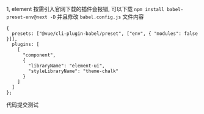 1, element 按需引入官网下载的插件会报错, 可以下载 `npm install babel-preset-env@next -D` 并且修改 `babel.config.js` 文件内容

```
{
  presets: ["@vue/cli-plugin-babel/preset", ["env", { "modules": false }]],
  plugins: [
    [
      "component",
      {
        "libraryName": "element-ui",
        "styleLibraryName": "theme-chalk"
      }
    ]
  ]
};
``` 

代码提交测试